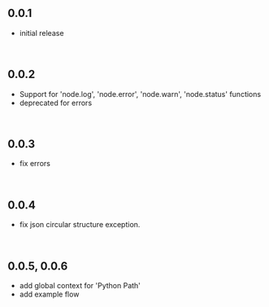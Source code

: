 
## 0.0.1
- initial release

<br>

## 0.0.2
- Support for 'node.log', 'node.error', 'node.warn', 'node.status' functions
- deprecated for errors

<br>

## 0.0.3
- fix errors

<br>

## 0.0.4
- fix json circular structure exception.

<br>

## 0.0.5, 0.0.6
- add global context for 'Python Path'
- add example flow
